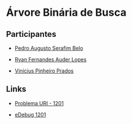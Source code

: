 # Árvore Binária de Busca

## Participantes
 - <a href="https://github.com/PedroASB/Trabalho-BST">
		<p>Pedro Augusto Serafim Belo</p>
	</a>
 - <a href="https://github.com/ryan-fauder?tab=repositories">
		<p>Ryan Fernandes Auder Lopes</p>
	</a>
 - <a href="https://github.com/Vinicius-crypto/AED2">
		<p>Vinícius Pinheiro Prados</p>
	</a>

## Links
 - <a href="https://www.urionlinejudge.com.br/judge/pt/problems/view/1201">
		<p>Problema URI - 1201</p>
	</a>
 - <a href="https://www.udebug.com/URI/1201">
		<p>eDebug 1201</p>
	 </a>

